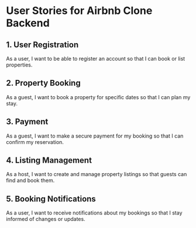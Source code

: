 # User Stories for Airbnb Clone Backend

## 1. User Registration
As a user, I want to be able to register an account so that I can book or list properties.

## 2. Property Booking
As a guest, I want to book a property for specific dates so that I can plan my stay.

## 3. Payment
As a guest, I want to make a secure payment for my booking so that I can confirm my reservation.

## 4. Listing Management
As a host, I want to create and manage property listings so that guests can find and book them.

## 5. Booking Notifications
As a user, I want to receive notifications about my bookings so that I stay informed of changes or updates.

